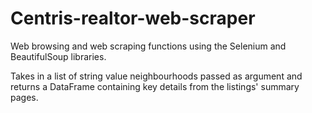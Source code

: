 # Centris-realtor-web-scraper
Web browsing and web scraping functions using the Selenium and BeautifulSoup libraries.

Takes in a list of string value neighbourhoods passed as argument and returns a DataFrame containing key details from the listings' summary pages.
